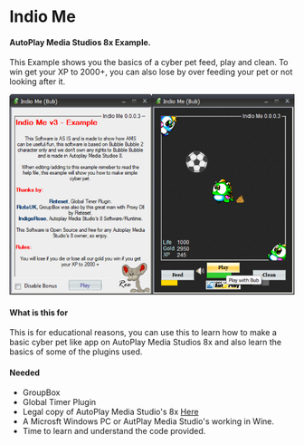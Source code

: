 Indio Me
=========================
#### AutoPlay Media Studios 8x Example.
This Example shows you the basics of a cyber pet feed, play and clean.
To win get your XP to 2000+, you can also lose by over feeding your pet or not looking after it.

![Image](gitfile/example.png)


#### What is this for
This is for educational reasons, you can use this to learn how to make a basic cyber pet like app
on AutoPlay Media Studios 8x and also learn the basics of some of the plugins used.

#### Needed
* GroupBox
* Global Timer Plugin
* Legal copy of AutoPlay Media Studio's 8x [Here](https://www.indigorose.com/autoplay-media-studio/)
* A Microsft Windows PC or AutPlay Media Studio's working in Wine.
* Time to learn and understand the code provided.
